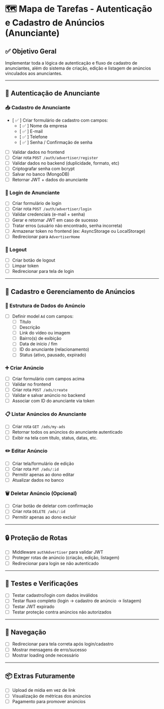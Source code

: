 # 🗺️ Mapa de Tarefas - Autenticação e Cadastro de Anúncios (Anunciante)

## ✅ Objetivo Geral

Implementar toda a lógica de autenticação e fluxo de cadastro de anunciantes, além do sistema de criação, edição e listagem de anúncios vinculados aos anunciantes.

---

## 🔐 Autenticação de Anunciante

### 📥 Cadastro de Anunciante

-   [ ✅ ] Criar formulário de cadastro com campos:
    -   [ ✅ ] Nome da empresa
    -   [ ✅ ] E-mail
    -   [ ✅ ] Telefone
    -   [ ✅ ] Senha / Confirmação de senha
-   [ ] Validar dados no frontend
-   [ ] Criar rota `POST /auth/advertiser/register`
-   [ ] Validar dados no backend (duplicidade, formato, etc)
-   [ ] Criptografar senha com bcrypt
-   [ ] Salvar no banco (MongoDB)
-   [ ] Retornar JWT + dados do anunciante

### 🔐 Login de Anunciante

-   [ ] Criar formulário de login
-   [ ] Criar rota `POST /auth/advertiser/login`
-   [ ] Validar credenciais (e-mail + senha)
-   [ ] Gerar e retornar JWT em caso de sucesso
-   [ ] Tratar erros (usuário não encontrado, senha incorreta)
-   [ ] Armazenar token no frontend (ex: AsyncStorage ou LocalStorage)
-   [ ] Redirecionar para `AdvertiserHome`

### 🚪 Logout

-   [ ] Criar botão de logout
-   [ ] Limpar token
-   [ ] Redirecionar para tela de login

---

## 🧾 Cadastro e Gerenciamento de Anúncios

### 📝 Estrutura de Dados do Anúncio

-   [ ] Definir model `Ad` com campos:
    -   [ ] Título
    -   [ ] Descrição
    -   [ ] Link do vídeo ou imagem
    -   [ ] Bairro(s) de exibição
    -   [ ] Data de início / fim
    -   [ ] ID do anunciante (relacionamento)
    -   [ ] Status (ativo, pausado, expirado)

### ➕ Criar Anúncio

-   [ ] Criar formulário com campos acima
-   [ ] Validar no frontend
-   [ ] Criar rota `POST /ads/create`
-   [ ] Validar e salvar anúncio no backend
-   [ ] Associar com ID do anunciante via token

### 📋 Listar Anúncios do Anunciante

-   [ ] Criar rota `GET /ads/my-ads`
-   [ ] Retornar todos os anúncios do anunciante autenticado
-   [ ] Exibir na tela com título, status, datas, etc.

### ✏️ Editar Anúncio

-   [ ] Criar tela/formulário de edição
-   [ ] Criar rota `PUT /ads/:id`
-   [ ] Permitir apenas ao dono editar
-   [ ] Atualizar dados no banco

### 🗑️ Deletar Anúncio (Opcional)

-   [ ] Criar botão de deletar com confirmação
-   [ ] Criar rota `DELETE /ads/:id`
-   [ ] Permitir apenas ao dono excluir

---

## 🔒 Proteção de Rotas

-   [ ] Middleware `authAdvertiser` para validar JWT
-   [ ] Proteger rotas de anúncio (criação, edição, listagem)
-   [ ] Redirecionar para login se não autenticado

---

## 🧪 Testes e Verificações

-   [ ] Testar cadastro/login com dados inválidos
-   [ ] Testar fluxo completo (login → cadastro de anúncio → listagem)
-   [ ] Testar JWT expirado
-   [ ] Testar proteção contra anúncios não autorizados

---

## 🧭 Navegação

-   [ ] Redirecionar para tela correta após login/cadastro
-   [ ] Mostrar mensagens de erro/sucesso
-   [ ] Mostrar loading onde necessário

---

## 📦 Extras Futuramente

-   [ ] Upload de mídia em vez de link
-   [ ] Visualização de métricas dos anúncios
-   [ ] Pagamento para promover anúncios

